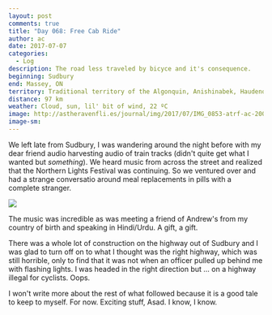 ```yaml
---
layout: post
comments: true
title: "Day 068: Free Cab Ride"
author: ac
date: 2017-07-07
categories:
  - Log
description: The road less traveled by bicyce and it's consequence.
beginning: Sudbury
end: Massey, ON
territory: Traditional territory of the Algonquin, Anishinabek, Haudenosaunee, Ojibway, Odawa and Cree
distance: 97 km
weather: Cloud, sun, lil' bit of wind, 22 ºC
image: http://astheravenfli.es/journal/img/2017/07/IMG_0853-atrf-ac-2000-web.jpg
image-sm:
---
```


We left late from Sudbury, I was wandering around the night before with my dear friend audio harvesting audio of train tracks (didn't quite get what I wanted but *something*). We heard music from across the street and realized that the Northern Lights Festival was continuing. So we ventured over and had a strange conversatio around meal replacements in pills with a complete stranger. 

<img src="http://astheravenfli.es/journal/img/2017/07/IMG_0836-atrf-ac-2000-web.jpg">

The music was incredible as was meeting a friend of Andrew's from my country of birth and speaking in Hindi/Urdu. A gift, a gift.

There was a whole lot of construction on the highway out of Sudbury and I was glad to turn off on to what I thought was the right highway, which was still horrible, only to find that it was not when an officer pulled up behind me with flashing lights. I was headed in the right direction but ... on a highway illegal for cyclists. Oops.

I won't write more about the rest of what followed because it is a good tale to keep to myself. For now. Exciting stuff, Asad. I know, I know.